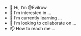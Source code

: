 - 👋 Hi, I’m @Evilrow
- 👀 I’m interested in ...
- 🌱 I’m currently learning ...
- 💞️ I’m looking to collaborate on ...
- 📫 How to reach me ...

<!---
Evilrow/Evilrow is a ✨ special ✨ repository because its `README.md` (this file) appears on your GitHub profile.
You can click the Preview link to take a look at your changes.
--->
